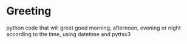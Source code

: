 # Greeting
python code that will greet good morning, afternoon, evening or night according to the time, using datetime and pyttsx3
